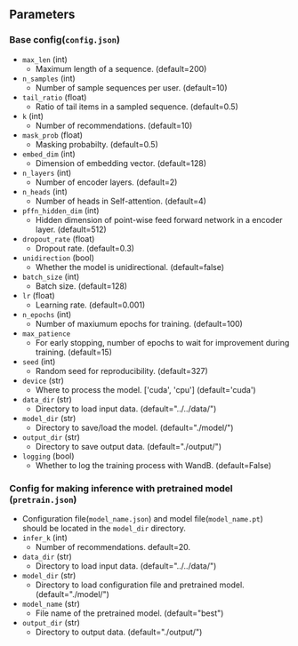 ## Parameters

### Base config(`config.json`)

- `max_len` (int)
  - Maximum length of a sequence. (default=200)
- `n_samples` (int)
  - Number of sample sequences per user. (default=10)
- `tail_ratio` (float)
  - Ratio of tail items in a sampled sequence. (default=0.5)
- `k` (int)
  - Number of recommendations. (default=10)
- `mask_prob` (float)
  - Masking probabilty. (default=0.5)
- `embed_dim` (int)
  - Dimension of embedding vector. (default=128)
- `n_layers` (int)
  - Number of encoder layers. (default=2)
- `n_heads` (int)
  - Number of heads in Self-attention. (default=4)
- `pffn_hidden_dim` (int)
  - Hidden dimension of point-wise feed forward network in a encoder layer. (default=512)
- `dropout_rate` (float)
  - Dropout rate. (default=0.3)
- `unidirection` (bool)
  - Whether the model is unidirectional. (default=false)
- `batch_size` (int)
  - Batch size. (default=128)
- `lr` (float)
  - Learning rate. (default=0.001)
- `n_epochs` (int)
  - Number of maxiumum epochs for training. (default=100)
- `max_patience`
  - For early stopping, number of epochs to wait for improvement during training. (default=15)
- `seed` (int)
  - Random seed for reproducibility. (default=327)
- `device` (str)
  - Where to process the model. ['cuda', 'cpu'] (default='cuda')
- `data_dir` (str)
  - Directory to load input data. (default="../../data/")
- `model_dir` (str)
  - Directory to save/load the model. (default="./model/")
- `output_dir` (str)
  - Directory to save output data. (default="./output/")
- `logging` (bool)
  - Whether to log the training process with WandB. (default=False)


### Config for making inference with pretrained model (`pretrain.json`)
- Configuration file(`model_name.json`) and model file(`model_name.pt`) should be located in the `model_dir` directory.
- `infer_k` (int)
  - Number of recommendations. default=20.
- `data_dir` (str)
  - Directory to load input data. (default="../../data/")
- `model_dir` (str)
  -  Directory to load configuration file and pretrained model. (default="./model/")
- `model_name` (str)
  - File name of the pretrained model. (default="best")
- `output_dir` (str)
  - Directory to output data. (default="./output/")